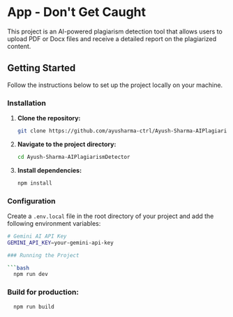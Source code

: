 # App - Don't Get Caught

This project is an AI-powered plagiarism detection tool that allows users to upload PDF or Docx files and receive a detailed report on the plagiarized content.

## Getting Started

Follow the instructions below to set up the project locally on your machine.

### Installation

1. **Clone the repository:**

   ```bash
   git clone https://github.com/ayusharma-ctrl/Ayush-Sharma-AIPlagiarismDetector.git
   
2. **Navigate to the project directory:**
   ```bash
   cd Ayush-Sharma-AIPlagiarismDetector

3. **Install dependencies:**
   ```bash
   npm install

### Configuration

Create a `.env.local` file in the root directory of your project and add the following environment variables:

  ```bash
  # Gemini AI API Key
  GEMINI_API_KEY=your-gemini-api-key

### Running the Project

  ```bash
    npm run dev
  ```

### Build for production:
  ```bash
    npm run build
  ```
